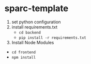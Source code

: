 # sparc-template

1. set python configuration
2. install requirements.txt
   - `cd backend`
   - `pip install -r requirements.txt`
3. Install Node Modules
  - `cd frontend`
  - `npm install`